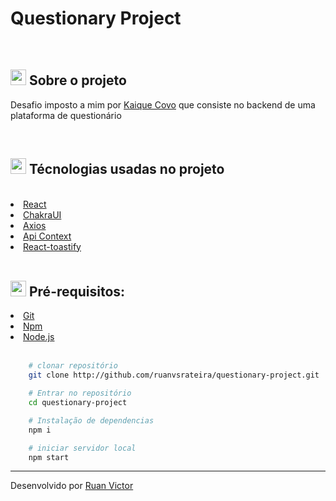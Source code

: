 <h1>Questionary Project</h1>
<br>
<h2><img style="height: 25px" src="https://github.githubassets.com/images/icons/emoji/unicode/1f4d1.png" />  Sobre o projeto</h2>
<p>Desafio imposto a mim por <a href="https://github.com/kaiqueCovo" target="__blank">Kaique Covo</a> que consiste no backend de uma plataforma de questionário</p>

<br>

<h2><img style="height: 25px" src="https://github.githubassets.com/images/icons/emoji/unicode/1f680.png" /> Técnologias usadas no projeto</h2>
<br />

<li><a href="https://git-scm.com/">React</a></li>
<li><a href="https://chakra-ui.com/">ChakraUI</a></li>
<li><a href="https://www.npmjs.com/package/axios">Axios</a></li>
<li><a href="https://nodejs.org/en/">Api Context</a></li>
<li><a href="https://www.npmjs.com/package/react-toastify">React-toastify</a></li>

<br>
<h2><img style="height: 25px" src="https://github.githubassets.com/images/icons/emoji/unicode/2139.png" />  Pré-requisitos: </h2>
<li><a href="https://git-scm.com/">Git</a></li>
<li><a href="https://www.npmjs.com/">Npm</a></li>
<li><a href="https://nodejs.org/en/">Node.js</a></li>


<br>

```bash
    # clonar repositório
    git clone http://github.com/ruanvsrateira/questionary-project.git

    # Entrar no repositório
    cd questionary-project

    # Instalação de dependencias
    npm i 

    # iniciar servidor local
    npm start
```
<hr>


Desenvolvido por <a href="https://www.linkedin.com/in/ruanvsrateira" target="__blank">Ruan Victor</a>
